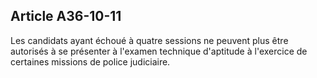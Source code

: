 Article A36-10-11
----
Les candidats ayant échoué à quatre sessions ne peuvent plus être autorisés à se
présenter à l'examen technique d'aptitude à l'exercice de certaines missions de
police judiciaire.
